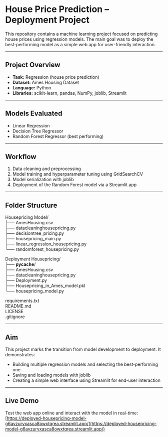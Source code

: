 # House Price Prediction – Deployment Project

This repository contains a machine learning project focused on predicting house prices using regression models. The main goal was to deploy the best-performing model as a simple web app for user-friendly interaction.

---

## Project Overview

- **Task:** Regression (house price prediction)  
- **Dataset:** Ames Housing Dataset  
- **Language:** Python  
- **Libraries:** scikit-learn, pandas, NumPy, joblib, Streamlit  

---

## Models Evaluated

- Linear Regression  
- Decision Tree Regressor  
- Random Forest Regressor (best performing)  

---

## Workflow

1. Data cleaning and preprocessing  
2. Model training and hyperparameter tuning using GridSearchCV  
3. Model serialization with joblib  
4. Deployment of the Random Forest model via a Streamlit app  

---

## Folder Structure

Housepricing Model/  
├── AmesHousing.csv  
├── datacleaninghousepricing.py  
├── decisiontree_pricing.py  
├── housepricing_main.py  
├── linear_regression_housepricing.py  
└── randomforest_housepricing.py  

Deployment Housepricing/  
├── __pycache__/  
├── AmesHousing.csv  
├── datacleaninghousepricing.py  
├── Deployment.py  
├── Housepricing_in_Ames_model.pkl  
└── housepricing_model.py  

requirements.txt  
README.md  
LICENSE  
.gitignore  

---

## Aim

This project marks the transition from model development to deployment. It demonstrates:  
- Building multiple regression models and selecting the best-performing one  
- Saving and loading models with joblib  
- Creating a simple web interface using Streamlit for end-user interaction  

---

## Live Demo

Test the web app online and interact with the model in real-time:  
[https://deployed-housepricing-model-g6avzurvxasca8owxtqrea.streamlit.app/](https://deployed-housepricing-model-g6avzurvxasca8owxtqrea.streamlit.app/)

